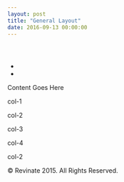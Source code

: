 ```yaml
---
layout: post
title: "General Layout"
date: 2016-09-13 00:00:00
---
```


<div class="l-app">
  <header class="l-header">
    <div class="l-header-top"></div>
    <div class="l-header-bottom"></div>
  </header>
  <main class="l-main">
    <div class="container">
      <div class="l-main-content pd-md mg-t-xl">
        <ul class="global-actions-nav pull-right">
          <li>
            <a>
              <i class="fa fa-file-pdf-o"></i>
            </a>
          </li>
          <li>
            <i class="fa fa-file-pdf-o"></i>
          </li>
        </ul>
        <!-- content goes here -->
        <p>Content Goes Here</p>
        <div class="row">
          <div class="col-md-12">
            <div class="spinner">
              <div class="bounce1"></div>
              <div class="bounce2"></div>
              <div class="bounce3"></div>
            </div>
          </div>
        </div>
        <div class="row show-grid">
          <div class="col-md-1">
            <p>col-1</p>
          </div>
          <div class="col-md-2">
            <p>col-2</p>
          </div>
          <div class="col-md-3">
            <p>col-3</p>
          </div>
          <div class="col-md-4">
            <p>col-4</p>
          </div>
          <div class="col-md-2">
            <p>col-2</p>
          </div>
        </div>
      </div>
    </div>
  </main>
  <footer class="l-footer">
    <p class="copyright pd-md copyright">&copy; Revinate 2015. All Rights Reserved.</p>
  </footer>
</div>